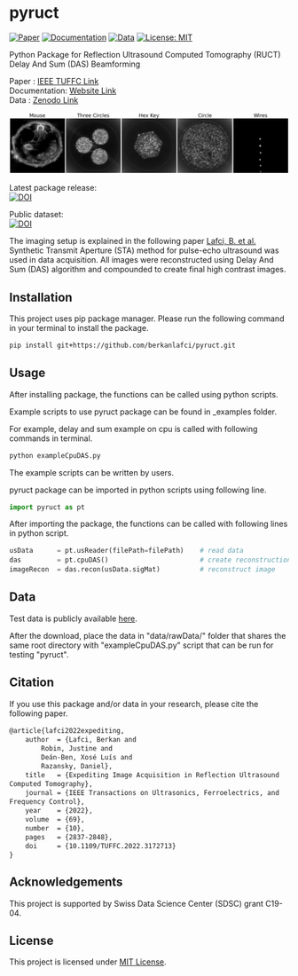 pyruct
=======================================================

[![Paper](https://img.shields.io/badge/Paper-IEEE%20TUFFC-b31b1b)](https://ieeexplore.ieee.org/document/9768674)
[![Documentation](https://img.shields.io/badge/Documentation-pyruct-brightgreen)](https://berkanlafci.github.io/pyruct/)
[![Data](https://img.shields.io/badge/Data-Zenodo-blue)](https://zenodo.org/record/6541837#.YrwSZXhByEI)
[![License: MIT](https://img.shields.io/badge/License-MIT-lightgrey)](https://mit-license.org/)  

Python Package for Reflection Ultrasound Computed Tomography (RUCT) Delay And Sum (DAS) Beamforming

Paper : [IEEE TUFFC Link](https://ieeexplore.ieee.org/document/9768674)  
Documentation: [Website Link](https://berkanlafci.github.io/pyruct/)  
Data : [Zenodo Link](https://zenodo.org/record/6541837#.YrwUoHhByEJ)  

![example_figure](docs/_img/readmeImage.png)

Latest package release:  
[![DOI](https://zenodo.org/badge/DOI/10.5281/zenodo.5599811.svg)](https://doi.org/10.5281/zenodo.5599811)

Public dataset:  
[![DOI](https://zenodo.org/badge/DOI/10.5281/zenodo.6541837.svg)](https://doi.org/10.5281/zenodo.6541837)

The imaging setup is explained in the following paper [Lafci, B. et al.](https://ieeexplore.ieee.org/document/9768674) Synthetic Transmit Aperture (STA) method for pulse-echo ultrasound was used in data acquisition. All images were reconstructed using Delay And Sum (DAS) algorithm and compounded to create final high contrast images.

Installation
-------------------------------------------------------
This project uses pip package manager. Please run the following command in your terminal to install the package.
```bash
pip install git+https://github.com/berkanlafci/pyruct.git
```

Usage
-------------------------------------------------------
After installing package, the functions can be called using python scripts.

Example scripts to use pyruct package can be found in _examples folder.

For example, delay and sum example on cpu is called with following commands in terminal.
```bash
python exampleCpuDAS.py
```
The example scripts can be written by users.

pyruct package can be imported in python scripts using following line.
```python
import pyruct as pt
```
After importing the package, the functions can be called with following lines in python script.
```python
usData      = pt.usReader(filePath=filePath) 	# read data
das         = pt.cpuDAS()                      	# create reconstruction object
imageRecon  = das.recon(usData.sigMat)         	# reconstruct image
```

Data
-------------------------------------------------------
Test data is publicly available [here](https://doi.org/10.5281/zenodo.5599242).

After the download, place the data in "data/rawData/" folder that shares the same root directory with "exampleCpuDAS.py" script that can be run for testing "pyruct".

Citation
-------------------------------------------------------
If you use this package and/or data in your research, please cite the following paper.

```
@article{lafci2022expediting,
	author	= {Lafci, Berkan and  
		Robin, Justine and  
		Deán-Ben, Xosé Luís and  
		Razansky, Daniel},
	title 	= {Expediting Image Acquisition in Reflection Ultrasound Computed Tomography},
	journal = {IEEE Transactions on Ultrasonics, Ferroelectrics, and Frequency Control},
	year 	= {2022},
	volume 	= {69},
	number 	= {10},
	pages 	= {2837-2848},
	doi 	= {10.1109/TUFFC.2022.3172713}
}
```

Acknowledgements
-------------------------------------------------------
This project is supported by Swiss Data Science Center (SDSC) grant C19-04.

License
-------------------------------------------------------
This project is licensed under [MIT License](https://mit-license.org/).
